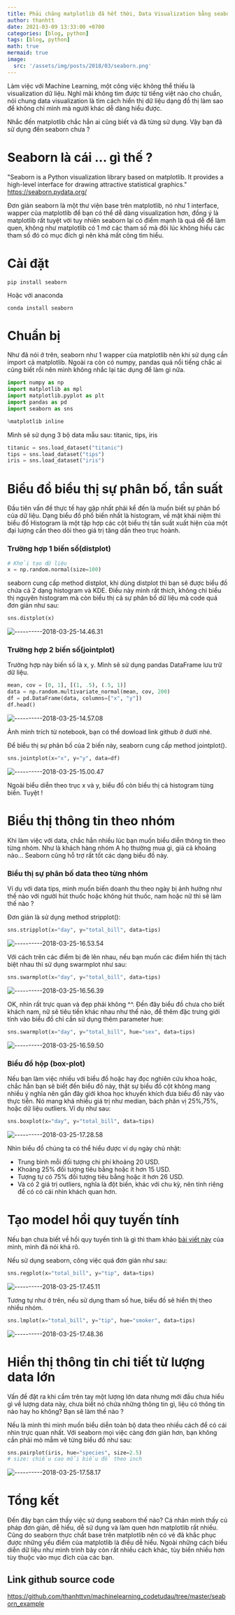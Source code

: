```yaml
---
title: Phải chăng matplotlib đã hết thời, Data Visualization bằng seaborn trên Python
author: thanhtt
date: 2021-03-09 13:33:00 +0700
categories: [blog, python]
tags: [blog, python]
math: true
mermaid: true
image:
  src: '/assets/img/posts/2018/03/seaborn.png'
---
```


Làm việc với Machine Learning, một công việc không thể thiếu là visualization dữ liệu. Nghĩ mãi không tìm được từ tiếng việt nào cho chuẩn, nói chung data visualization là tìm cách hiển thị dữ liệu dạng đồ thị làm sao để không chỉ mình mà người khác dễ dàng hiểu được.

Nhắc đến matplotlib chắc hẳn ai cũng biết và đã từng sử dụng. Vậy bạn đã sử dụng đến seaborn chưa ?

# Seaborn là cái ... gì thế ?

"Seaborn is a Python visualization library based on matplotlib. It provides a high-level interface for drawing attractive statistical graphics." https://seaborn.pydata.org/

Đơn giản seaborn là một thư viện base trên matplotlib, nó như 1 interface, wapper của matplotlib để bạn có thể dễ dàng visualization hơn, đồng ý là matplotlib rất tuyệt vời tuy nhiên seaborn lại có điểm mạnh là quá dễ để làm quen, không như matplotlib có 1 mớ các tham số mà đôi lúc không hiểu các tham số đó có mục đích gì nên khá mất công tìm hiểu.

# Cài đặt

```
pip install seaborn
```

Hoặc với anaconda

```
conda install seaborn
```

# Chuẩn bị
Như đã nói ở trên, seaborn như 1 wapper của matplotlib nên khi sử dụng cần import cả matplotlib. Ngoài ra còn có numpy, pandas quá nổi tiếng chắc ai cũng biết rồi nên mình không nhắc lại tác dụng để làm gì nữa.

```python
import numpy as np
import matplotlib as mpl
import matplotlib.pyplot as plt
import pandas as pd
import seaborn as sns

%matplotlib inline
```

Mình sẽ sử dụng 3 bộ data mẫu sau: titanic, tips, iris

```python
titanic = sns.load_dataset("titanic")
tips = sns.load_dataset("tips")
iris = sns.load_dataset("iris")
```

# Biểu đồ biểu thị sự phân bố, tần suất

Đầu tiên vấn đề thực tế hay gặp nhất phải kể đến là muốn biết sự phân bố của dữ liệu. Dạng biểu đồ phổ biến nhất là histogram, về mặt khái niệm thì biểu đồ Histogram là một tập hợp các cột biểu thị tần suất xuất hiện của một đại lượng cần theo dõi theo giá trị tăng dần theo trục hoành.


### Trường hợp 1 biến số(distplot)

```python
# Khởi tạo dữ liệu
x = np.random.normal(size=100)
```

seaborn cung cấp method distplot, khi dùng distplot thì bạn sẽ được biểu đồ chứa cả 2 dạng histogram và KDE. Điều này mình rất thích, không chỉ biểu thị nguyên histogram mà còn biểu thị cả sự phân bố dữ liệu mà code quá đơn giản như sau:

```python
sns.distplot(x)
```

![----------2018-03-25-14.46.31](/assets/img/posts/2018/03/----------2018-03-25-14.46.31.png)


### Trường hợp 2 biến số(jointplot)

Trường hợp này biến số là x, y. Mình sẽ sử dụng pandas DataFrame lưu trữ dữ liệu.

```python
mean, cov = [0, 1], [(1, .5), (.5, 1)]
data = np.random.multivariate_normal(mean, cov, 200)
df = pd.DataFrame(data, columns=["x", "y"])
df.head()
```

![----------2018-03-25-14.57.08](/assets/img/posts/2018/03/----------2018-03-25-14.57.08.png)


Ảnh mình trích từ notebook, bạn có thể dowload link github ở dưới nhé.

Để biểu thị sự phân bố của 2 biến này, seaborn cung cấp method jointplot().

```python
sns.jointplot(x="x", y="y", data=df)
```

![----------2018-03-25-15.00.47](/assets/img/posts/2018/03/----------2018-03-25-15.00.47.png)


Ngoài biểu diễn theo trục x và y, biểu đồ còn biểu thị cả histogram từng biến. Tuyệt !

# Biểu thị thông tin theo nhóm

Khi làm việc với data, chắc hẳn nhiều lúc bạn muốn biểu diễn thông tin theo từng nhóm. Như là khách hàng nhóm A họ thường mua gì, giá cả khoảng nào... Seaborn cũng hỗ trợ rất tốt các dạng biểu đồ này.

### Biểu thị sự phân bố data theo từng nhóm

Ví dụ với data tips, mình muốn biến doanh thu theo ngày bị ảnh hưởng như thế nào với người hút thuốc hoặc không hút thuốc, nam hoặc nữ thì sẽ làm thế nào ?

Đơn giản là sử dụng method stripplot():

```python
sns.stripplot(x="day", y="total_bill", data=tips)
```

![----------2018-03-25-16.53.54](/assets/img/posts/2018/03/----------2018-03-25-16.53.54.png)


Với cách trên các điểm bị đè lên nhau, nếu bạn muốn các điểm hiển thị tách biệt nhau thì sử dụng swarmplot như sau:

```python
sns.swarmplot(x="day", y="total_bill", data=tips)
```

![----------2018-03-25-16.56.39](/assets/img/posts/2018/03/----------2018-03-25-16.56.39.png)


OK, nhìn rất trực quan và đẹp phải không ^^. Đến đây biểu đồ chưa cho biết khách nam, nữ sẽ tiêu tiền khác nhau như thế nào, để thêm đặc trưng giới tính vào biểu đồ chỉ cần sử dụng thêm parameter hue:

```python
sns.swarmplot(x="day", y="total_bill", hue="sex", data=tips)
```

![----------2018-03-25-16.59.50](/assets/img/posts/2018/03/----------2018-03-25-16.59.50.png)


### Biểu đồ hộp (box-plot)

Nếu bạn làm việc nhiều với biểu đồ hoặc hay đọc nghiên cứu khoa hoặc, chắc hẳn bạn sẽ biết đến biểu đồ này, thật sự biểu đồ cột không mang nhiều ý nghĩa nên gần đây giới khoa học khuyến khích đưa biểu đồ này vào thực tiễn. Nó mang khá nhiều giá trị như median, bách phân vị 25%,75%, hoặc dữ liệu outliers. Ví dụ như sau:

```python
sns.boxplot(x="day", y="total_bill", data=tips)
```

![----------2018-03-25-17.28.58](/assets/img/posts/2018/03/----------2018-03-25-17.28.58.png)

Nhìn biểu đồ chúng ta có thể hiểu được ví dụ ngày chủ nhật:

* Trung bình mỗi đối tượng chi phí khoảng 20 USD.
* Khoảng 25% đối tượng tiêu bằng hoặc ít hơn 15 USD.
* Tượng tự có 75% đối tượng tiêu bằng hoặc ít hơn 26 USD.
* Và có 2 giá trị outliers, nghĩa là đột biến, khác với chu kỳ, nên tính riêng để có có cái nhìn khách quan hơn.

# Tạo model hồi quy tuyến tính

Nếu bạn chưa biết về hồi quy tuyến tính là gì thì tham khảo [bài viết này](http://codetudau.com/hoi-quy-tuyen-tinh/) của mình, mình đã nói khá rõ.

Nếu sử dụng seaborn, công việc quá đơn giản như sau:

```python
sns.regplot(x="total_bill", y="tip", data=tips)
```

![----------2018-03-25-17.45.11](/assets/img/posts/2018/03/----------2018-03-25-17.45.11.png)


Tương tự như ở trên, nếu sử dụng tham số hue, biểu đồ sẽ hiển thị theo nhiều nhóm.

```python
sns.lmplot(x="total_bill", y="tip", hue="smoker", data=tips)
```

![----------2018-03-25-17.48.36](/assets/img/posts/2018/03/----------2018-03-25-17.48.36.png)


# Hiển thị thông tin chi tiết từ lượng data lớn

Vấn đề đặt ra khi cầm trên tay một lượng lớn data nhưng mới đầu chưa hiểu gì về lượng data này, chưa biết nó chứa những thông tin gì, liệu có thông tin nào hay ho không? Bạn sẽ làm thế nào ?

Nếu là mình thì mình muốn biểu diễn toàn bộ data theo nhiều cách để có cái nhìn trực quan nhất. Với seaborn mọi việc càng đơn giản hơn, bạn không cần phải mò mẫm vẽ từng biểu đồ như sau:

```python
sns.pairplot(iris, hue="species", size=2.5)
# size: chiều cao mỗi biểu đồ theo inch
```

![----------2018-03-25-17.58.17](/assets/img/posts/2018/03/----------2018-03-25-17.58.17.png)

# Tổng kết

Đến đây bạn cảm thấy việc sử dụng seaborn thế nào? Cá nhân mình thấy cú pháp đơn giản, dễ hiểu, dễ sử dụng và làm quen hơn matplotlib rất nhiều. Cũng do seaborn thực chất base trên matplotlib nên có vẻ đã khắc phục được những yếu điểm của matplotlib là điều dễ hiểu. Ngoài những cách biểu diễn dữ liệu như mình trình bày còn rất nhiều cách khác, tùy biến nhiều hơn tùy thuộc vào mục đích của các bạn.

## Link github source code

https://github.com/thanhttvn/machinelearning_codetudau/tree/master/seaborn_example
